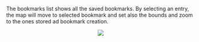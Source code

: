 The bookmarks list shows all the saved bookmarks. By selecting an entry, the map will move to selected bookmark and set also the bounds and zoom to the ones stored ad bookmark creation.

<p align='center'><img src='http://wiki.geopaparazzi.googlecode.com/git/images2/36_bookmarks_list.png' /></p>
